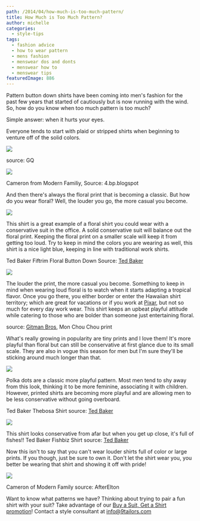 ```yaml
---
path: /2014/04/how-much-is-too-much-pattern/
title: How Much is Too Much Pattern?
author: michelle
categories: 
  - style-tips
tags: 
  - fashion advice
  - how to wear pattern
  - mens fashion
  - menswear dos and donts
  - menswear how to
  - menswear tips
featuredImage: 886
---
```

Pattern button down shirts have been coming into men's fashion for the past few years that started of cautiously but is now running with the wind. So, how do you know when too much pattern is too much?

Simple answer: when it hurts your eyes.

Everyone tends to start with plaid or stripped shirts when beginning to venture off of the solid colors.

[![](http://2.bp.blogspot.com/-bmVmHTEk5pk/U0Q58vc31_I/AAAAAAAAB08/R-VvSpX_shk/s1600/gq+plaid+shirt.jpeg)](http://2.bp.blogspot.com/-bmVmHTEk5pk/U0Q58vc31_I/AAAAAAAAB08/R-VvSpX_shk/s1600/gq+plaid+shirt.jpeg)

source: GQ

[![](http://2.bp.blogspot.com/-4iabh7OAk0U/U0RAByfb0BI/AAAAAAAAB1g/nHFyfH6022M/s1600/cameron,+striped+shrit.jpg)](http://2.bp.blogspot.com/-4iabh7OAk0U/U0RAByfb0BI/AAAAAAAAB1g/nHFyfH6022M/s1600/cameron,+striped+shrit.jpg)

Cameron from Modern Familiy, Source: 4.bp.blogspot

And then there's always the floral print that is becoming a classic. But how do you wear floral? Well, the louder you go, the more casual you become.

[![](http://1.bp.blogspot.com/-kahr_5hS2eo/U0Q7PCk0W0I/AAAAAAAAB1I/MEC9D_3XtjU/s1600/ted+baker,+fiftrim+floral+shirt.jpg)](http://1.bp.blogspot.com/-kahr_5hS2eo/U0Q7PCk0W0I/AAAAAAAAB1I/MEC9D_3XtjU/s1600/ted+baker,+fiftrim+floral+shirt.jpg)

This shirt is a great example of a floral shirt you could wear with a conservative suit in the office. A solid conservative suit will balance out the floral print. Keeping the floral print on a smaller scale will keep it from getting too loud. Try to keep in mind the colors you are wearing as well, this shirt is a nice light blue, keeping in line with traditional work shirts.

Ted Baker Fiftrim Floral Button Down Source: [Ted Baker](http://www.tedbaker.com/)

[![](http://3.bp.blogspot.com/-OZWad54gYzE/U0Q8dHW2PZI/AAAAAAAAB1U/hlWXpO-Jk6A/s1600/gitmanvintage+shirt,+mon+chou+chou.jpg)](http://3.bp.blogspot.com/-OZWad54gYzE/U0Q8dHW2PZI/AAAAAAAAB1U/hlWXpO-Jk6A/s1600/gitmanvintage+shirt,+mon+chou+chou.jpg)

The louder the print, the more casual you become. Something to keep in mind when wearing loud floral is to watch when it starts adapting a tropical flavor. Once you go there, you either border or enter the Hawaiian shirt territory; which are great for vacations or if you work at [Pixar](http://www.pixar.com/), but not so much for every day work wear. This shirt keeps an upbeat playful attitude while catering to those who are bolder than someone just entertaining floral.

source: [Gitman Bros](http://www.gitmanvintage.com/), Mon Chou Chou print

What's really growing in popularity are tiny prints and I love them! It's more playful than floral but can still be conservative at first glance due to its small scale. They are also in vogue this season for men but I'm sure they'll be sticking around much longer than that.

[![](http://3.bp.blogspot.com/-g1YRHO6c6_Q/U0RAmIVtbzI/AAAAAAAAB1o/itU1qRBCg-k/s1600/ted+baker,+thebosa+stripe+shirt.jpg)](http://3.bp.blogspot.com/-g1YRHO6c6_Q/U0RAmIVtbzI/AAAAAAAAB1o/itU1qRBCg-k/s1600/ted+baker,+thebosa+stripe+shirt.jpg)

Polka dots are a classic more playful pattern. Most men tend to shy away from this look, thinking it to be more feminine, associating it with children. However, printed shirts are becoming more playful and are allowing men to be less conservative without going overboard.

Ted Baker Thebosa Shirt source: [Ted Baker](http://www.tedbaker.com/)

[![](http://2.bp.blogspot.com/-SvBJPGXhSFg/U0RBKEWv0UI/AAAAAAAAB1w/eg9uudlGvDI/s1600/ted+baker,+fishbiz.jpg)](http://2.bp.blogspot.com/-SvBJPGXhSFg/U0RBKEWv0UI/AAAAAAAAB1w/eg9uudlGvDI/s1600/ted+baker,+fishbiz.jpg)

This shirt looks conservative from afar but when you get up close, it's full of fishes!! Ted Baker Fishbiz Shirt source: [Ted Baker](http://www.tedbaker.com/uk/Mens/Clothing/Shirts/FISHBIZ-Fish-printed-shirt-Navy/p/109530-10-NAVY)

Now this isn't to say that you can't wear louder shirts full of color or large prints. If you though, just be sure to own it. Don't let the shirt wear you, you better be wearing that shirt and showing it off with pride!

[![](http://2.bp.blogspot.com/-qAgFIYVmPTU/U0RCOsDRReI/AAAAAAAAB18/HoiV9VWj_EM/s1600/cameron+shirt,+source+-+afterelton.jpg)](http://2.bp.blogspot.com/-qAgFIYVmPTU/U0RCOsDRReI/AAAAAAAAB18/HoiV9VWj_EM/s1600/cameron+shirt,+source+-+afterelton.jpg)

Cameron of Modern Family source: AfterElton

Want to know what patterns we have? Thinking about trying to pair a fun shirt with your suit? Take advantage of our [Buy a Suit, Get a Shirt promotion](http://9tailors.blogspot.com/2014/04/buy-suit-get-shirt.html)! Contact a style consultant at info@9tailors.com
